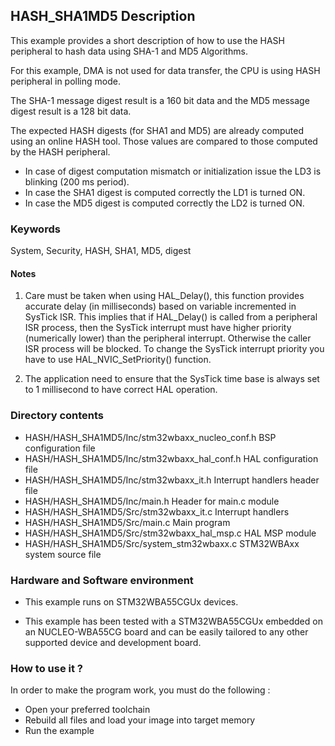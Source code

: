 ## <b>HASH_SHA1MD5 Description</b>

This example provides a short description of how to use the HASH peripheral to 
hash data using SHA-1 and MD5 Algorithms.

For this example, DMA is not used for data transfer, the CPU is using HASH peripheral in
polling mode.

The SHA-1 message digest result is a 160 bit data and the MD5 message digest result 
is a 128 bit data.

The expected HASH digests (for SHA1 and MD5) are already computed using an online
HASH tool. Those values are compared to those computed by the HASH peripheral.

- In case of digest computation mismatch or initialization issue the LD3 is blinking (200 ms period).
- In case the SHA1 digest is computed correctly the LD1 is turned ON.
- In case the MD5 digest is computed correctly the LD2 is turned ON.

### <b>Keywords</b>

System, Security, HASH, SHA1, MD5, digest

#### <b>Notes</b>

 1. Care must be taken when using HAL_Delay(), this function provides accurate delay (in milliseconds)
    based on variable incremented in SysTick ISR. This implies that if HAL_Delay() is called from
    a peripheral ISR process, then the SysTick interrupt must have higher priority (numerically lower)
    than the peripheral interrupt. Otherwise the caller ISR process will be blocked.
    To change the SysTick interrupt priority you have to use HAL_NVIC_SetPriority() function.

 2. The application need to ensure that the SysTick time base is always set to 1 millisecond
    to have correct HAL operation.

### <b>Directory contents</b>

  - HASH/HASH_SHA1MD5/Inc/stm32wbaxx_nucleo_conf.h BSP configuration file
  - HASH/HASH_SHA1MD5/Inc/stm32wbaxx_hal_conf.h    HAL configuration file
  - HASH/HASH_SHA1MD5/Inc/stm32wbaxx_it.h          Interrupt handlers header file
  - HASH/HASH_SHA1MD5/Inc/main.h                   Header for main.c module
  - HASH/HASH_SHA1MD5/Src/stm32wbaxx_it.c          Interrupt handlers
  - HASH/HASH_SHA1MD5/Src/main.c                   Main program
  - HASH/HASH_SHA1MD5/Src/stm32wbaxx_hal_msp.c     HAL MSP module
  - HASH/HASH_SHA1MD5/Src/system_stm32wbaxx.c      STM32WBAxx system source file


### <b>Hardware and Software environment</b>

  - This example runs on STM32WBA55CGUx devices.

  - This example has been tested with a STM32WBA55CGUx embedded on an
    NUCLEO-WBA55CG board and can be easily tailored to any other supported
    device and development board.

### <b>How to use it ?</b>

In order to make the program work, you must do the following :

 - Open your preferred toolchain 
 - Rebuild all files and load your image into target memory
 - Run the example 
